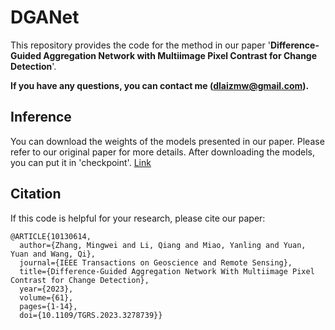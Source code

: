 # DGANet

This repository provides the code for the method in our paper '**Difference-Guided Aggregation Network with Multiimage Pixel Contrast for Change Detection**'.

**If you have any questions, you can contact me (dlaizmw@gmail.com).**

## Inference

You can download the weights of the models presented in our paper. Please refer to our original paper for more details.
After downloading the models, you can put it in 'checkpoint'. [Link](https://pan.baidu.com/s/1YogM0IU-_HbYqTuldwGtwg?pwd=5xs3) 

## Citation
If this code is helpful for your research, please cite our paper:
```
@ARTICLE{10130614,
  author={Zhang, Mingwei and Li, Qiang and Miao, Yanling and Yuan, Yuan and Wang, Qi},
  journal={IEEE Transactions on Geoscience and Remote Sensing}, 
  title={Difference-Guided Aggregation Network With Multiimage Pixel Contrast for Change Detection}, 
  year={2023},
  volume={61},
  pages={1-14},
  doi={10.1109/TGRS.2023.3278739}}
```

